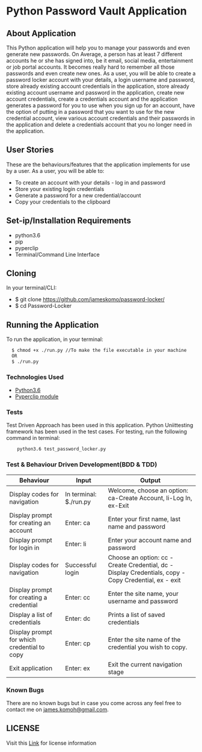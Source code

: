 # Python Password Vault Application

## About Application
This Python application will help you to manage your passwords and even generate new passwords. On Average, a person has at least 7 different accounts he or she has signed into, be it email, social media, entertainment or job portal accounts. It becomes really hard to remember all those passwords and even create new ones. As a user, you will be able to create a password locker account with your details, a login username and password, store already existing account credentials in the application, store already existing account username and password in the application, create new account credentials, create a credentials account and the application generates a password for you to use when you sign up for an account, have the option of putting in a password that you want to use for the new credential account, view various account credentials and their passwords in the application and delete a credentials account that you no longer need in the application.

## User Stories
These are the behaviours/features that the application implements for use by a user.
As a user, you will be able to:
- To create an account with your details - log in and password
- Store your existing login credentials
- Generate a password for a new credential/account
- Copy your credentials to the clipboard

## Set-ip/Installation Requirements
- python3.6
- pip
- pyperclip
- Terminal/Command Line Interface

## Cloning
In your terminal/CLI:
-   $ git clone https://github.com/jameskomo/password-locker/
-   $ cd Password-Locker
## Running the Application
To run the application, in your terminal:

```sh
  $ chmod +x ./run.py //To make the file executable in your machine
  OR
  $ ./run.py
  ```
  

### Technologies Used

- [Python3.6](https://www.python.org)
- [Pyperclip module](https://pypi.org/project/pyperclip/)


### Tests
Test Driven Approach has been used in this application. Python Uniittesting framework has been used in the test cases. For testing, run the following command in terminal:
```sh
    python3.6 test_password_locker.py
```



### Test & Behaviour Driven Development(BDD & TDD)

| Behaviour                                   | Input                              | Output                                                                                                |
|---------------------------------------------|------------------------------------|-------------------------------------------------------------------------------------------------------|
| Display codes for navigation                | In terminal: $./run.py | Welcome, choose an option: ca-Create Account, li-Log In, ex-Exit                                      |
| Display prompt for creating an account      | Enter: ca                          | Enter your first name, last name and password                                                         |
| Display prompt for login in                 | Enter: li                          | Enter your account name and password                                                                  |
| Display codes for navigation                | Successful login                   | Choose an option: cc - Create Credential, dc - Display Credentials, copy - Copy Credential, ex - exit |
| Display prompt for creating a credential    | Enter: cc                          | Enter the site name, your username and password                                                       |
| Display a list of credentials               | Enter: dc                          | Prints a list of saved credentials                                                                    |
| Display prompt for which credential to copy | Enter: cp                        | Enter the site name of the credential you wish to copy.                                               |
| Exit application                            | Enter: ex                          | Exit the current navigation stage                                                                     |



### Known Bugs
There are no known bugs but in case you come across any feel free to contact me on james.komoh@gmail.com.

## LICENSE

Visit this [Link](https://github.com/jameskomo/password-locker/blob/master/LICENSE) for license information

